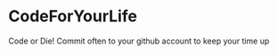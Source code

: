 CodeForYourLife
===============

Code or Die! Commit often to your github account to keep your time up
